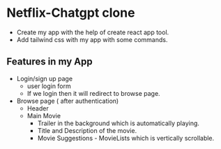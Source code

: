 # Netflix-Chatgpt clone

- Create my app with the help of create react app tool.
- Add tailwind css with my app with some commands.

## Features in my App
 - Login/sign up page
     - user login form
     - If we login then it will redirect to browse page.
 - Browse page ( after authentication)
      - Header
      - Main Movie
           - Trailer in the background which is automatically playing.
           - Title and Description of the movie.
           - Movie Suggestions
                    - MovieLists which is vertically scrollable.
